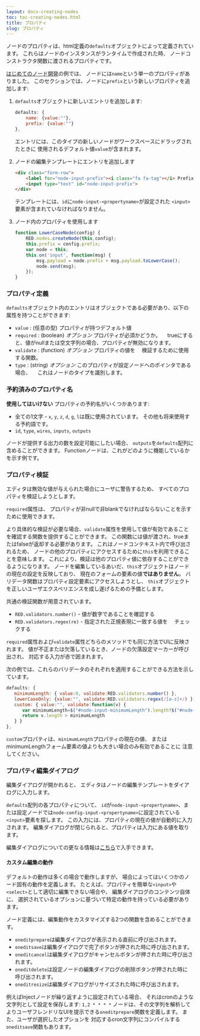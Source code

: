 ```yaml
---
layout: docs-creating-nodes
toc: toc-creating-nodes.html
title: プロパティ
slug: プロパティ
---
```


ノードのプロパティは、html定義の`defaults`オブジェクトによって定義されています。
これらはノードのインスタンスがランタイムで作成された時、
ノードコンストラクタ関数に渡されるプロパティです。

[はじめてのノード開発](first-node)の例では、
ノードには`name`という単一のプロパティがありました。
このセクションでは、ノードに`prefix`という新しいプロパティを追加します:

1. `defaults`オブジェクトに新しいエントリを追加します:
    ```javascript
    defaults: {
        name: {value:""},
        prefix: {value:""}
    },
    ```

   エントリには、このタイプの新しいノードがワークスペースにドラッグされたときに
   使用されるデフォルト値`value`が含まれます。

2. ノードの編集テンプレートにエントリを追加します
    ```html
    <div class="form-row">
        <label for="node-input-prefix"><i class="fa fa-tag"></i> Prefix</label>
        <input type="text" id="node-input-prefix">
    </div>
    ```

    テンプレートには、`id`に`node-input-<propertyname>`が設定された
    `<input>`要素が含まれていなければなりません。

3. ノード内のプロパティを使用します
    ```javascript
    function LowerCaseNode(config) {
        RED.nodes.createNode(this,config);
        this.prefix = config.prefix;
        var node = this;
        this.on('input', function(msg) {
            msg.payload = node.prefix + msg.payload.toLowerCase();
            node.send(msg);
        });
    }
    ```

### プロパティ定義

`defaults`オブジェクト内のエントリはオブジェクトである必要があり、以下の属性を持つことができます:

- `value` : (任意の型) プロパティが持つデフォルト値
- `required` : (boolean) *オプション* プロパティが必須かどうか。
　trueにすると、値がnullまたは空文字列の場合、プロパティが無効になります。
- `validate` : (function) *オプション* プロパティの値を
　検証するために使用する関数。
- `type` : (string) *オプション* このプロパティが設定ノードへのポインタである場合、
　これはノードのタイプを識別します。

### 予約済みのプロパティ名

**使用してはいけない** プロパティの予約名がいくつかあります:

 - 全ての1文字 - `x`, `y`, `z`, `d`, `g`, `l`は既に使用されています。
   その他も将来使用する予約語です。
 - `id`, `type`, `wires`, `inputs`, `outputs`


ノードが提供する出力の数を設定可能にしたい場合、
`outputs`を`defaults`配列に含めることができます。
Functionノードは、これがどのように機能しているかを示す例です。

### プロパティ検証

エディタは無効な値が与えられた場合にユーザに警告するため、
すべてのプロパティを検証しようとします。

`required`属性は、
プロパティが非nullで非blankでなければならないことを示すために使用できます。

より具体的な検証が必要な場合、`validate`属性を使用して値が有効であることを確認する関数を提供することができます。
この関数には値が渡され、trueまたはfalseが返却する必要があります。
これはノードコンテキスト内で呼び出されるため、
ノードの他のプロパティにアクセスするために`this`を利用できることを意味します。
これにより、検証は他のプロパティ値に依存することができるようになります。
ノードを編集しているあいだ、`this`オブジェクトはノードの現在の設定を反映しており、
現在のフォームの要素の値**ではありません**。
バリデータ関数はプロパティ設定要素にアクセスしようとし、
`this`オブジェクトを正しいユーザエクスペリエンスを成し遂げるための予備とします。

共通の検証関数が用意されています。

 - `RED.validators.number()` - 値が数字であることを確認する
 - `RED.validators.regex(re)` - 指定された正規表現に一致する値を
 　チェックする

`required`属性および`validate`属性どちらのメソッドでも同じ方法でUIに反映されます。
値が不正または欠落しているとき、ノードの欠落設定マーカーが呼び出され、
対応する入力が赤で囲まれます。


次の例では、これらのバリデータのそれぞれを適用することができる方法を示しています。

```javascript
defaults: {
   minimumLength: { value:0, validate:RED.validators.number() },
   lowerCaseOnly: {value:"", validate:RED.validators.regex(/[a-z]+/) },
   custom: { value:"", validate:function(v) {
      var minimumLength=$("#node-input-minimumLength").length?$("#node-input-minimumLength").val():this.minimumLength;
      return v.length > minimumLength
   } }
},
```

`custom`プロパティは、`minimumLength`プロパティの現在の値、
またはminimumLengthフォーム要素の値よりも大きい場合のみ有効であることに
注意してください。

### プロパティ編集ダイアログ

編集ダイアログが開かれると、
エディタはノードの編集テンプレートをダイアログに入力します。

`defaults`配列の各プロパティについて、
`id`が`node-input-<propertyname>`、または設定ノードでは`node-config-input-<propertyname>`に設定されている`<input>`要素を探します。
この入力には、プロパティの現在の値が自動的に入力されます。
編集ダイアログが閉じられると、プロパティは入力にある値を取ります。

編集ダイアログについての更なる情報は[こちら](edit-dialog)で入手できます。

#### カスタム編集の動作

デフォルトの動作は多くの場合で動作しますが、
場合によってはいくつかのノード固有の動作を定義します。
たとえば、プロパティを簡単な`<input>`や`<select>`として適切に編集できない場合や、
編集ダイアログのコンテンツ自体に、
選択されているオプションに基づいて特定の動作を持っている必要があります。

ノード定義には、編集動作をカスタマイズする2つの関数を含めることができます。

 - `oneditprepare`は編集ダイアログが表示される直前に呼び出されます。
 - `oneditsave`は編集ダイアログで完了ボタンが押された時に呼び出されます。
 - `oneditcancel`は編集ダイアログがキャンセルボタンが押された時に呼び出されます。
 - `oneditdelete`は設定ノードの編集ダイアログの削除ボタンが押された時に
   呼び出されます。
 - `oneditresize`は編集ダイアログがリサイズされた時に呼び出されます。

例えばInjectノードが繰り返すように設定されている場合、
それはcronのような文字列として設定を保存します: `1,2 * * * *`
ノードは、その文字列を解析してよりユーザフレンドリなUIを提示できる`oneditprepare`関数を定義します。
また、ユーザが選択したオプションを
対応するcron文字列にコンパイルする`oneditsave`関数もあります。
